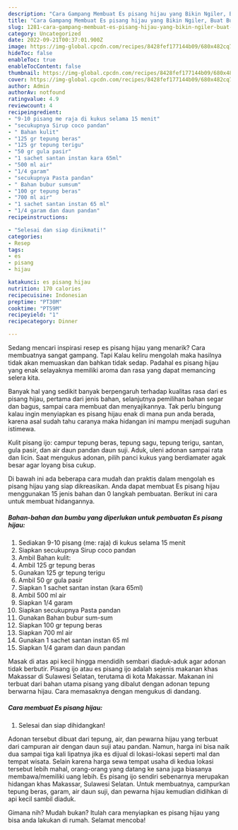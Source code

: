 ```yaml
---
description: "Cara Gampang Membuat Es pisang hijau yang Bikin Ngiler, Buat Buka Puasa Bisa Manjain Lidah"
title: "Cara Gampang Membuat Es pisang hijau yang Bikin Ngiler, Buat Buka Puasa Bisa Manjain Lidah"
slug: 1281-cara-gampang-membuat-es-pisang-hijau-yang-bikin-ngiler-buat-buka-puasa-bisa-manjain-lidah
category: Uncategorized
date: 2022-09-21T00:37:01.900Z
image: https://img-global.cpcdn.com/recipes/8428fef177144b09/680x482cq70/es-pisang-hijau-foto-resep-utama.jpg
hideToc: false
enableToc: true
enableTocContent: false
thumbnail: https://img-global.cpcdn.com/recipes/8428fef177144b09/680x482cq70/es-pisang-hijau-foto-resep-utama.jpg
cover: https://img-global.cpcdn.com/recipes/8428fef177144b09/680x482cq70/es-pisang-hijau-foto-resep-utama.jpg
author: Admin
authorAv: notfound
ratingvalue: 4.9
reviewcount: 4
recipeingredient:
- "9-10 pisang me raja di kukus selama 15 menit"
- "secukupnya Sirup coco pandan"
- " Bahan kulit"
- "125 gr tepung beras"
- "125 gr tepung terigu"
- "50 gr gula pasir"
- "1 sachet santan instan kara 65ml"
- "500 ml air"
- "1/4 garam"
- "secukupnya Pasta pandan"
- " Bahan bubur sumsum"
- "100 gr tepung beras"
- "700 ml air"
- "1 sachet santan instan 65 ml"
- "1/4 garam dan daun pandan"
recipeinstructions:

- "Selesai dan siap dinikmati!"
categories:
- Resep
tags:
- es
- pisang
- hijau

katakunci: es pisang hijau 
nutrition: 170 calories
recipecuisine: Indonesian
preptime: "PT30M"
cooktime: "PT59M"
recipeyield: "1"
recipecategory: Dinner

---
```



Sedang mencari inspirasi resep es pisang hijau yang menarik? Cara membuatnya sangat gampang. Tapi Kalau keliru mengolah maka hasilnya tidak akan memuaskan dan bahkan tidak sedap. Padahal es pisang hijau yang enak selayaknya memiliki aroma dan rasa yang dapat memancing selera kita.


Banyak hal yang sedikit banyak berpengaruh terhadap kualitas rasa dari es pisang hijau, pertama dari jenis bahan, selanjutnya pemilihan bahan segar dan bagus, sampai cara membuat dan menyajikannya. Tak perlu bingung kalau ingin menyiapkan es pisang hijau enak di mana pun anda berada, karena asal sudah tahu caranya maka hidangan ini mampu menjadi suguhan istimewa.

Kulit pisang ijo: campur tepung beras, tepung sagu, tepung terigu, santan, gula pasir, dan air daun pandan daun suji. Aduk, uleni adonan sampai rata dan licin. Saat mengukus adonan, pilih panci kukus yang berdiamater agak besar agar loyang bisa cukup.


Di bawah ini ada beberapa cara mudah dan praktis dalam mengolah es pisang hijau yang siap dikreasikan. Anda dapat membuat Es pisang hijau menggunakan 15 jenis bahan dan 0 langkah pembuatan. Berikut ini cara untuk membuat hidangannya.

<!--inarticleads1-->

##### Bahan-bahan dan bumbu yang diperlukan untuk pembuatan Es pisang hijau:

1. Sediakan 9-10 pisang (me: raja) di kukus selama 15 menit
1. Siapkan secukupnya Sirup coco pandan
1. Ambil  Bahan kulit:
1. Ambil 125 gr tepung beras
1. Gunakan 125 gr tepung terigu
1. Ambil 50 gr gula pasir
1. Siapkan 1 sachet santan instan (kara 65ml)
1. Ambil 500 ml air
1. Siapkan 1/4 garam
1. Siapkan secukupnya Pasta pandan
1. Gunakan  Bahan bubur sum-sum
1. Siapkan 100 gr tepung beras
1. Siapkan 700 ml air
1. Gunakan 1 sachet santan instan 65 ml
1. Siapkan 1/4 garam dan daun pandan


Masak di atas api kecil hingga mendidih sembari diaduk-aduk agar adonan tidak berbutir. Pisang ijo atau es pisang ijo adalah sejenis makanan khas Makassar di Sulawesi Selatan, terutama di kota Makassar. Makanan ini terbuat dari bahan utama pisang yang dibalut dengan adonan tepung berwarna hijau. Cara memasaknya dengan mengukus di dandang. 

<!--inarticleads2-->

##### Cara membuat Es pisang hijau:


1. Selesai dan siap dihidangkan!

Adonan tersebut dibuat dari tepung, air, dan pewarna hijau yang terbuat dari campuran air dengan daun suji atau pandan. Namun, harga ini bisa naik dua sampai tiga kali lipatnya jika es dijual di lokasi-lokasi seperti mal dan tempat wisata. Selain karena harga sewa tempat usaha di kedua lokasi tersebut lebih mahal, orang-orang yang datang ke sana juga biasanya membawa/memiliki uang lebih. Es pisang ijo sendiri sebenarnya merupakan hidangan khas Makassar, Sulawesi Selatan. Untuk membuatnya, campurkan tepung beras, garam, air daun suji, dan pewarna hijau kemudian didihkan di api kecil sambil diaduk. 

Gimana nih? Mudah bukan? Itulah cara menyiapkan es pisang hijau yang bisa anda lakukan di rumah. Selamat mencoba!

